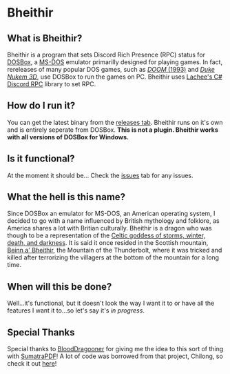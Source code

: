 # Bheithir

## What is Bheithir?
Bheithir is a program that sets Discord Rich Presence (RPC) status for [DOSBox](https://www.dosbox.com/), a [MS-DOS](https://en.wikipedia.org/wiki/MS-DOS) emulator primarilly designed for playing games. In fact, rereleases of many popular DOS games, such as [*DOOM* (1993)](https://en.wikipedia.org/wiki/Doom_(1993_video_game)) and [*Duke Nukem 3D*](https://en.wikipedia.org/wiki/Duke_Nukem_3D), use DOSBox to run the games on PC. Bheithir uses [Lachee's C# Discord RPC](https://github.com/Lachee/discord-rpc-csharp) library to set RPC.

## How do I run it?
You can get the latest binary from the [releases tab](https://github.com/MechaDragonX/Bheithir/releases). Bheithir runs on it's own and is entirely seperate from DOSBox. **This is not a plugin. Bheithir works with all versions of DOSBox for Windows.**

## Is it functional?
At the moment it should be... Check the [issues](https://github.com/MechaDragonX/Bheithir/issues) tab for any issues.

## What the hell is this name?
Since DOSBox an emulator for MS-DOS, an American operating system, I decided to go with a name influenced by British mythology and folklore, as America shares a lot with Britian culturally. Bheithir is a dragon who was though to be a representation of the [Celtic goddess of storms, winter, death, and darkness](https://books.google.com/books?id=XPoRSLTkhtsC&pg=PA179&lpg=PA179&dq=bheithir+scotland&source=bl&ots=h2FaVFtlKN&sig=ACfU3U0fPo-tvlrPfv6CW9OVvdrHlOE66g&hl=en&ppis=_e&sa=X&ved=2ahUKEwjKiInks77oAhWuGTQIHZbbAToQ6AEwCXoECB4QAQ#v=onepage&q=bheithir%20scotland&f=false). It is said it once resided in the Scottish mountain, [Beinn a' Bheithir](https://en.wikipedia.org/wiki/Beinn_a%27_Bheithir), the Mountain of the Thunderbolt, where it was tricked and killed after terrorizing the villagers at the bottom of the mountain for a long time.

## When will this be done?
Well...it's functional, but it doesn't look the way I want it to or have all the features I want it to...so let's say it's *in progress*.

## Special Thanks
Special thanks to [BloodDragooner](https://github.com/BloodDragooner) for giving me the idea to this sort of thing with [SumatraPDF](https://github.com/sumatrapdfreader/sumatrapdf)! A lot of code was borrowed from that project, Chilong, so check it out [here](https://github.com/MechaDragonX/Chilong)!
